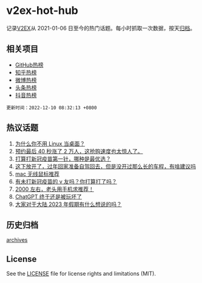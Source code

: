 # v2ex-hot-hub

 记录[V2EX](https://www.v2ex.com/)从 2021-01-06 日至今的热门话题。每小时抓取一次数据，按天[归档](archives)。
 
 ## 相关项目

- [GitHub热榜](https://github.com/snaildev/github-hot-hub)
- [知乎热榜](https://github.com/snaildev/zhihu-hot-hub)
- [微博热榜](https://github.com/snaildev/weibo-hot-hub)
- [头条热榜](https://github.com/snaildev/toutiao-hot-hub)
- [抖音热榜](https://github.com/snaildev/douyin-hot-hub)


 `更新时间：2022-12-10 08:32:13 +0800`

## 热议话题

1. [为什么你不用 Linux 当桌面？](https://www.v2ex.com/t/901241)
1. [预约最后 40 秒涨了 2 万人，这抢购速度也太惊人了。](https://www.v2ex.com/t/901263)
1. [打算打新冠疫苗第一针，哪种是最优选？](https://www.v2ex.com/t/901291)
1. [这下放开了，过年回家准备自驾回去，但是没开过那么长的车程，有啥建议吗](https://www.v2ex.com/t/901261)
1. [mac 无线鼠标推荐](https://www.v2ex.com/t/901238)
1. [有未打新冠疫苗的 v 友吗？你打算打了吗？](https://www.v2ex.com/t/901398)
1. [2000 左右，老头用手机求推荐！](https://www.v2ex.com/t/901243)
1. [ChatGPT 终于还是被玩坏了](https://www.v2ex.com/t/901284)
1. [大家对于大陆 2023 年假期有什么想说的吗？](https://www.v2ex.com/t/901289)

## 历史归档

[archives](archives)

## License

See the [LICENSE](LICENSE) file for license rights and limitations (MIT).
